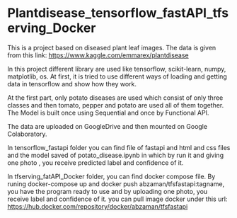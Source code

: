 # Plantdisease_tensorflow_fastAPI_tfserving_Docker
This is a project based on diseased plant leaf images. The data is given from
this link: https://www.kaggle.com/emmarex/plantdisease

In this project different library are used like tensorflow, scikit-learn, numpy,
 matplotlib, os. At first, it is tried to use different ways of loading and getting data 
in tensorflow and show how they work.

At the first part, only potato diseases are used which consist of only three classes and then
tomato, pepper and potato are used all of them together. The Model is built once using Sequential and
once by Functional API.

The data are uploaded on GoogleDrive and then mounted on Google Colaboratory.

In tensorflow_fastapi folder you can find file of fastapi and html and css files
and the model saved of potato_disease.ipynb in which by run it and giving one photo
, you receive predicted label and confidence of it.

In tfserving_fatAPI_Docker folder, you can find docker compose file. By runing docker-compose up
and docker push abzaman/tfsfastapi:tagname, you have the program ready to use and
by uploading one photo, you receive label and confidence of it.
you can pull image docker under this url:
https://hub.docker.com/repository/docker/abzaman/tfsfastapi

